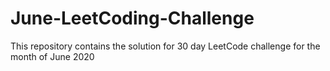 # June-LeetCoding-Challenge
This repository contains the solution for 30 day LeetCode challenge for the month of June 2020
